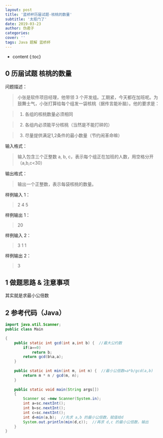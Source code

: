 ```yaml
---
layout: post
title: '蓝桥杯历届试题-核桃的数量'
subtitle: '太抠门了'
date: 2019-03-23
author: 伪君子
categories:
cover: ''
tags: Java 题解 蓝桥杯
---
```


* content
{:toc}


## 0 历届试题 核桃的数量
问题描述：
>小张是软件项目经理，他带领 3 个开发组。工期紧，今天都在加班呢。为鼓舞士气，小张打算给每个组发一袋核桃（据传言能补脑）。他的要求是：

>1. 各组的核桃数量必须相同

>2. 各组内必须能平分核桃（当然是不能打碎的）

>3. 尽量提供满足1,2条件的最小数量（节约闹革命嘛）

输入格式：
>输入包含三个正整数 a, b, c，表示每个组正在加班的人数，用空格分开（a,b,c<30）

输出格式：
>输出一个正整数，表示每袋核桃的数量。

样例输入 1：
>2 4 5

样例输出 1：
>20

样例输入 2：
>3 1 1

样例输出 2：
>3

## 1 做题思路 & 注意事项
其实就是求最小公倍数

## 2 参考代码（Java）

```Java
import java.util.Scanner;
public class Main

{
	public static int gcd(int a,int b) {  //最大公约数
		if(a==0)
			return b;
		return gcd(b%a,a);
	}
	
	public static int min(int m, int n) {  //最小公倍数=a*b/gcd(a,b)
		return m * n / gcd(m, n);
	}
	
    public static void main(String args[])
    {
    	Scanner sc =new Scanner(System.in);
    	int a=sc.nextInt();
    	int b=sc.nextInt();
    	int c=sc.nextInt();
    	int d=min(a,b);  //先求 a,b 的最小公倍数，赋值给d
    	System.out.println(min(d,c));  //再求 d,c 的最小公倍数，输出
    }
}
```